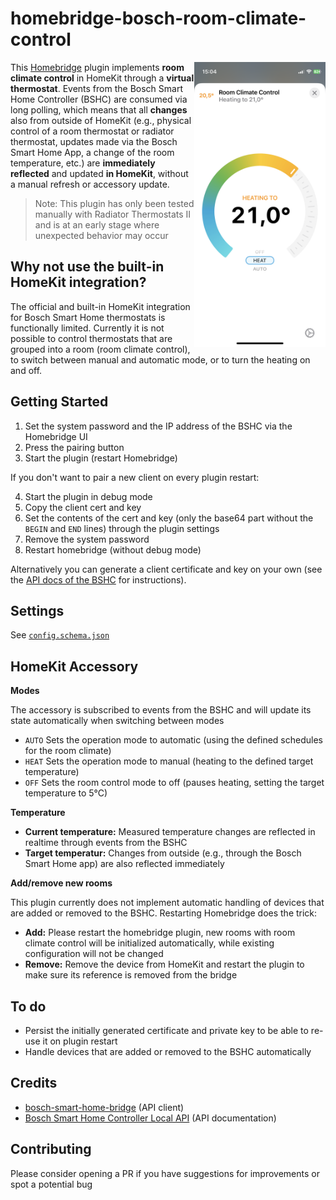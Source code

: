 # homebridge-bosch-room-climate-control

<img src="accessory.png" width="210" align="right" alt="HomeKit integration for Bosch room climate control">

This [Homebridge](https://github.com/homebridge/homebridge) plugin implements **room climate control** in HomeKit through a **virtual thermostat**. Events from the Bosch Smart Home Controller (BSHC) are consumed via long polling, which means that all **changes** also from outside of HomeKit (e.g., physical control of a room thermostat or radiator thermostat, updates made via the Bosch Smart Home App, a change of the room temperature, etc.) are **immediately reflected** and updated **in HomeKit**, without a manual refresh or accessory update.

> Note: This plugin has only been tested manually with Radiator Thermostats II and is at an early stage where unexpected behavior may occur

## Why not use the built-in HomeKit integration?

The official and built-in HomeKit integration for Bosch Smart Home thermostats is functionally limited. Currently it is not possible to control thermostats that are grouped into a room (room climate control), to switch between manual and automatic mode, or to turn the heating on and off.

## Getting Started

1. Set the system password and the IP address of the BSHC via the Homebridge UI
2. Press the pairing button
3. Start the plugin (restart Homebridge)

If you don't want to pair a new client on every plugin restart:

4. Start the plugin in debug mode
5. Copy the client cert and key
6. Set the contents of the cert and key (only the base64 part without the `BEGIN` and `END` lines) through the plugin settings
7. Remove the system password
8. Restart homebridge (without debug mode)

Alternatively you can generate a client certificate and key on your own (see the [API docs of the BSHC](https://github.com/BoschSmartHome/bosch-shc-api-docs/tree/master/postman) for instructions).

## Settings

See [`config.schema.json`](config.schema.json)

## HomeKit Accessory

**Modes**

The accessory is subscribed to events from the BSHC and will update its state automatically when switching between modes

- `AUTO` Sets the operation mode to automatic (using the defined schedules for the room climate)
- `HEAT` Sets the operation mode to manual (heating to the defined target temperature)
- `OFF` Sets the room control mode to off (pauses heating, setting the target temperature to 5°C)

**Temperature**

- **Current temperature:** Measured temperature changes are reflected in realtime through events from the BSHC
- **Target temperatur:** Changes from outside (e.g., through the Bosch Smart Home app) are also reflected immediately

**Add/remove new rooms**

This plugin currently does not implement automatic handling of devices that are added or removed to the BSHC. Restarting Homebridge does the trick:

- **Add:** Please restart the homebridge plugin, new rooms with room climate control will be initialized automatically, while existing configuration will not be changed
- **Remove:** Remove the device from HomeKit and restart the plugin to make sure its reference is removed from the bridge

## To do

- Persist the initially generated certificate and private key to be able to re-use it on plugin restart
- Handle devices that are added or removed to the BSHC automatically

## Credits

- [bosch-smart-home-bridge](https://github.com/holomekc/bosch-smart-home-bridge) (API client)
- [Bosch Smart Home Controller Local API](https://github.com/BoschSmartHome/bosch-shc-api-docs) (API documentation)

## Contributing

Please consider opening a PR if you have suggestions for improvements or spot a potential bug

